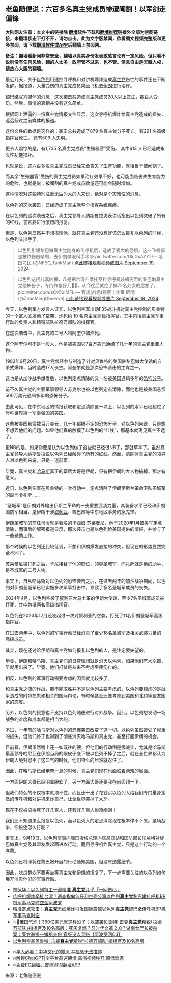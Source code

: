  <!-- 面包屑导航 --> <h2>老鱼随便说：六百多名真主党成员惨遭阉割！以军剑走偏锋</h2> <p class="notice"><b>大陆网友注意：本文中的链接除 <a href="https://github.com/bannedbook/fanqiang" >翻墙</a>软件下载和<a href="https://github.com/killgcd/justmysocks/blob/master/README.md">翻墙推荐</a>链接外全部为禁网链接，未翻墙状态下打不开，请勿点击。此为文字版禁闻，欲看图文视频完整版和更多禁闻，请下载<a href="https://github.com/bannedbook/fanqiang">翻墙软件或APP</a>后翻墙上禁闻网。</p><p>备注：翻墙看新闻非常安全，翻墙以真实身份发表敏感言论有一定风险，但只看不说则没有任何风险，翻的人太多，政府管不过来，也不管。信息自由是天赋人权，请放心大胆的翻墙。</b></p>  <div class="entry"> <p>最近几天，关于<a href="https://www.bannedbook.org/bnews/tag/%e4%bb%a5%e8%89%b2%e5%88%97/" class="st_tag internal_tag" rel="tag" title="标签 以色列 下的日志">以色列</a>用遥控寻呼机和对讲机爆炸造成<a href="https://www.bannedbook.org/bnews/tag/%e7%9c%9f%e4%b8%bb%e5%85%9a/" class="st_tag internal_tag" rel="tag" title="标签 真主党 下的日志">真主党</a>伤亡的事件还在不断发酵，据报道，大量受伤的真主党成员乘坐飞机去<a href="https://www.bannedbook.org/bnews/tag/%e4%bc%8a%e6%9c%97/" class="st_tag internal_tag" rel="tag" title="标签 伊朗 下的日志">伊朗</a>进行治疗。</p> <p><a href="https://www.bannedbook.org/bnews/tag/%e9%bb%8e%e5%b7%b4%e5%ab%a9/" class="st_tag internal_tag" rel="tag" title="标签 黎巴嫩 下的日志">黎巴嫩</a>官方媒体的消息：这次袭击共造成真主党成员20人以上丧生，数百人受伤。然后，事情的真相并没有这么简单。</p> <p>根据网上泄露的一份真主党情报文件显示，这次寻呼机爆炸给真主党造成的损失，远远超过之前媒体的报道。</p> <p>这份文件的数据是这样的：袭击总共造成了879 名真主党分子死亡，有291 名高级指挥官死亡。&nbsp;还有509 人失明。&nbsp;</p> <p>更令人震惊的是，有1,735 名真主党成员“生殖器官”受伤。&nbsp;其中613 人已经造成永久性功能损坏。</p> <p>也就是说，这六百多名真主党成员已经完全丧失了生育功能，就相当于被阉割了。</p> <p>而其余“生殖器官”受伤的真主党成员如果治疗效果不好，也可能面临丧失生育能力的危险，也就是说：被阉割的真主党成员数量还可能会随时增加。</p> <p>这种情况对这些特别注重无后为大的人来说，绝对是个灾难性的消息。</p> <p>以色列的这次袭击，已经造成了真主党整个指挥系统瘫痪。</p> <p>在以色列的这次袭击之后，真主党领导人纳斯鲁拉发表讲话指出以色列突破了所有的红线，誓言要进行激烈的报复。</p> <p>但是，以色列显然并不想搭理他。就在真主党还没想好该怎么报复以色列的时候，以色列又出手了。</p> <blockquote><p>以色列引爆黎巴嫩真主党随身的传呼机后，造成了极大的恐惧。这一飞机都是被炸伤眼睛的，去伊朗做眼科手术😅 pic.twitter.com/DkjGsAYYzl— 墙国刁民 (@NFSC_TankMan) <a href="https://twitter.com/NFSC_TankMan/status/1836807304047472752?ref_src=twsrc%5Etfw">点此链接观看视频或图片 September 19, 2024</a></p> </blockquote> <blockquote><p>以色列这招儿真凶狠，凡是把台湾产摩托罗拉寻呼机装裤兜里的黎巴嫩真主党恐怖份子，专门炸蛋仔儿🥚🥚，从今往后就绝了操72名处女的念想了。 pic.twitter.com/sCv5oIMFLi— 官场(战场)观察工作室 昭明 (@ZhaoMingObserve) <a href="https://twitter.com/ZhaoMingObserve/status/1836365208253759817?ref_src=twsrc%5Etfw">点此链接观看视频或图片 September 18, 2024</a></p></blockquote> <p>今天，以色列军方发言人证实，以色列空军出动F35战斗机对真主党控制的贝鲁特的一个富人区发动了空袭，炸死约 10 名真主党高级指挥官，其中包括真主党军事行动的负责人和精锐部队拉德万部队的指挥官。</p> <p>在这次袭击中，真主党的二号人物阿奎尔被炸死。</p> <p>这个阿奎尔可不是一般人，他是被<a href="https://www.bannedbook.org/bnews/tag/%e7%be%8e%e5%9b%bd/" class="st_tag internal_tag" rel="tag" title="标签 美国 下的日志">美国</a>以7百万美元通缉了几十年的真主党重要人物。</p> <p>1983年9月20日，真主党曾经参与制造了针对贝鲁特的美国驻黎巴嫩大使馆的自杀式爆炸，当时造成17人丧生。阿奎尔就是那次恐怖袭击的主谋之一。</p> <p>这也是从加沙战争爆发后，以色列定点清除的又一名被美国通缉多年的<a href="https://www.bannedbook.org/bnews/tag/%e6%81%90%e6%80%96%e5%88%86%e5%ad%90/" class="st_tag internal_tag" rel="tag" title="标签 恐怖分子 下的日志">恐怖分子</a>。</p> <p>前不久真主党的主要军事领导人苏克尔也被以色列定点清除，而他也是被美国悬赏500万美元通缉多年的恐怖分子。</p> <p>由此可见，在中东地区的情报获取和定点清除这一块上，以色列的水平已经超过了号称世界第一军事强国的美国。</p> <p>这些被美国悬赏数百万美元，几十年都搞不定的恐怖分子，对以色列来说，只是想不想弄他们的问题。如果他们真的触摸了以色列的“红线”，那基本就离见真主不远了。</p> <p>更NB的是，如果你要是认为以色列做了这些就已经很NB了，那就草率了。虽然真主党领导人纳斯鲁拉说以色列已经触碰了所有的红线，然而，清除掉真主党的领导人对以色列来说，只是一道前菜。</p> <p>毕竟，真主党和<a href="https://www.bannedbook.org/bnews/tag/%e5%93%88%e9%a9%ac%e6%96%af/" class="st_tag internal_tag" rel="tag" title="标签 哈马斯 下的日志">哈马斯</a>真正的幕后大哥是伊朗，只有把伊朗的大人物搞掉，那才有意义。</p> <p>近日，以色列空军在贝鲁特的一次行动中，定点清除了伊朗伊斯兰革命卫队圣城军的副司令礼萨……</p>  <p>“圣城军”是伊朗对外输出伊斯兰革命的一支重要武装力量，其装备水平已经和伊朗国防军相当，是伊朗干涉<a href="https://www.bannedbook.org/bnews/tag/%e5%8f%99%e5%88%a9%e4%ba%9a/" class="st_tag internal_tag" rel="tag" title="标签 叙利亚 下的日志">叙利亚</a>、黎巴嫩等中东地区事务的急先锋。</p> <p>伊朗圣城军的前任司令就是著名的卡西姆·苏莱曼尼，他于2020年1月被美军定点清除，而事后的解密报道显示，那次袭击也是以色列给美国提供的情报，并参与了一些辅助工作。</p> <p>那个时候的以色列还比较低调，不想和伊朗爆发直接的冲突，但现在的形势显然完全不同了。</p> <p>苏莱曼尼被打死之后，卡尼接替了他的职位，领导圣城军，而礼萨就是他的助手，是圣城军的二号人物。</p> <p>事实上，自从哈马斯对以色列的恐怖袭击之后，在过去两年的加沙战争期间，以色列对伊朗圣城军已经实施多次军事打击中，导致了多名圣城军成员的丧失。</p> <p>2024年4月，以色列空袭了叙利亚大马士革的伊朗大使馆，至少7名圣城军成员被打死，其中包括两名高级指挥官。</p> <p>以色列在2023年12月还发起过一次对叙利亚的空袭，打死了11名伊朗圣城军高级指挥官。</p> <p>在过去两年中，以色列的军事行动已经消灭了至少18名圣城军及相关武装力量的高级成员。</p> <p>其实，现在还讨论伊朗和真主党如何报复以色列的人，是注定要失望的。</p> <p>毕竟，伊朗和哈马斯、真主党们的日常理想就是消灭以色列，如果他们有大杀器，早就用出来了。毕竟，他们打仗是从来不考虑平民伤亡的。</p> <p>相反，以色列的军事行动需要考虑的因素就比较多了。</p> <p>和真主党之流的作战，能不能取胜并不是以色列主要考虑的，以色列要顾虑的是战争造成的附带损失和相关的国际舆论，有时候甚至还要考虑到美国和北约等盟友国家的态度。</p>  <p>另外，以色列的民意也不支持以色列随便进行对外战争。因此，以色列想发动一场战争的难度和成本都是相当大的。</p> <p>不过，一年前的哈马斯对以色列的恐怖袭击改变了这一切。以色列虽然遭受了惨重的损失，但他们终于也得到了彻底消灭哈马斯和真主党，甚至打服伊朗的机会。</p> <p>目前看，伊朗虽然嘴上还一如既往的硬，但他们的行动倒是很诚实，尤其是哈马斯最高领导哈尼亚在伊朗当局的眼皮子底下被以色列干掉了之后，就在全世界都认为伊朗人绝对忍不了这口气的时候，他们特么的居然就忍住了。</p> <p>因此，在哈马斯已经奄奄一息的时候，真主党们现在也面临着两难的局面。</p> <p>一方面伊朗大哥已经明显服软了，另一方面大哥还要我在前面顶一下。</p> <p>但我们特么的不仅根本就顶不住，而且还干出了花钱买以色列人给我们专门量身定做的传呼机和对讲机来炸自己，让全世界笑掉了大牙。</p> <p>现在不仅被搞得死了好几百人，还有好几百人惨遭阉割！</p> <p>我们还不知道怎么报复以色列，而以色列人的定点清除现在根本停不下来。这场战争，你说还怎么打呢？</p> <p>事实上，9月19日，以色列‮事军‬内阁已授权总‮内理‬塔尼亚‮和胡‬国防部长加‮特兰‬对黎巴嫩真主党‮其及‬盟友发起面进攻行动。而用寻呼机炸真主党，只是这个行动的一个序幕。</p> <p>以‮列色‬已将即将在黎巴‮开嫩‬展的‮动行‬通知美国‮但，‬没有透‮细露‬节。</p> <p>因此，吃瓜群众不要再坐等真主党和伊朗的报复了，下一步需要关注的以色列如何展开消灭他们的军事行动。</p> <!--<div id="taboola-mid-1"></div>--><ul class='op-related-articles' title='相关阅读'> <li><a href='https://www.bannedbook.org/bnews/baitai/20240922/2091947.html' target='_blank'>林保华：以色列特工一流精准 <b>真主党</b>几乎「一网伤尽」</a></li> <li><a href='https://www.bannedbook.org/bnews/sohnews/20240922/2091937.html' target='_blank'>传呼机爆炸牵扯台湾？调查指向匈牙利空壳公司以色列<b>真主党</b>黎巴嫩传呼机BP机军事马克时空金阿波罗</a></li> <li><a href='https://www.bannedbook.org/bnews/sohnews/20240921/2091887.html' target='_blank'>精准定点攻击！<b>真主党</b>无线爆炸引发国际震惊以色列<b>真主党</b>黎巴嫩传呼机BP机军事马克时空</a></li> <li><a href='https://www.bannedbook.org/bnews/bannedvideo/20240921/2091840.html' target='_blank'>💥💸俄国气炸！390亿美元就这样没了；以空袭贝鲁特! 击毙<b>真主党</b>精锐｢拉德万部队｣指挥官及10名高层；死灰复燃？习时代文革２.0？湖南女厅长被杀案：警方避提一嫌犯身份 官版没人买账【阿波罗网CJ】</a></li> <li><a href='https://www.bannedbook.org/bnews/topimagenews/20240921/2091835.html' target='_blank'>以色列空袭贝鲁特! 击毙<b>真主党</b>精锐“拉德万部队”指挥官及10名高层</a></li> </ul> <ul class="texttj"> <!--<li>🔥<a href="https://www.bannedbook.org/bnews/ssgc/20230219/1850782.html" target="_blank">法国犹太老板：神告诉我们，只有一位中国人能救人类</a></li>--> <li>🔥<a href="https://www.bannedbook.org/bnews/comments/20220220/1694796.html" target="_blank">华人必看：中华文化的飓风 幸福感无法描述</a></li> <li>🔥<a href="https://github.com/bannedbook/fanqiang/wiki/V2ray%E6%9C%BA%E5%9C%BA" target="_blank">解锁ChatGPT|全平台高速翻墙:高清视频秒开,超低延迟</a></li> <li>🔥<a href="https://github.com/bannedbook/fanqiang/wiki/%E7%A6%81%E9%97%BB%E7%BD%91%E5%AE%89%E5%8D%93%E7%BF%BB%E5%A2%99%E6%96%B0%E9%97%BBAPP" target="_blank">免费PC翻墙、安卓VPN翻墙APP</a></li> </ul><p class="src-info">来源：老鱼随便说 </p> <a name='sharetosocial'></a> <div style="margin-bottom:5px;padding-bottom:5px;clear:both"> <div id="archive-pix-1" class="banner-ads"> <!-- AuctionX Display platform tag START --> <div id="27602x728x90x621x_ADSLOT1" clicktrack="%%CLICK_URL_ESC%%"></div>  <!-- AuctionX Display platform tag END --> </div> <div id="archive-pix-2" class="banner-ads"> <!-- AuctionX Display platform tag START --> <div id="27556x300x250x621x_ADSLOT1" clicktrack="%%CLICK_URL_ESC%%" style="margin:0 auto;text-align:center"></div>  <!-- AuctionX Display platform tag END --> </div> </div>  <div id="archive-pix-1" class="banner-ads"> <!-- AuctionX Display platform tag START --> <div id="27603x728x90x621x_ADSLOT1" clicktrack="%%CLICK_URL_ESC%%"></div>  <!-- AuctionX Display platform tag END --> </div> </div><!--END ENTRY--> 